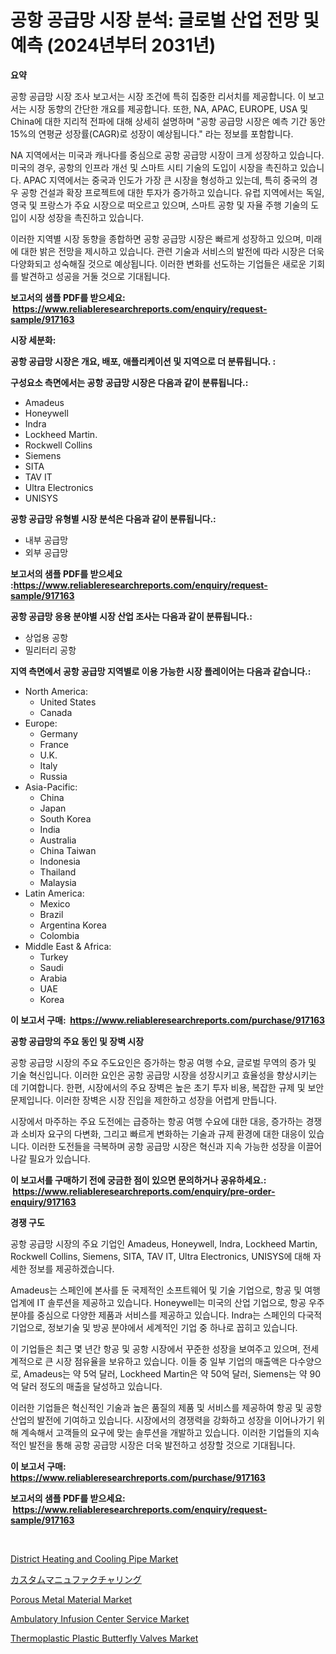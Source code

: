 <p><h1>공항 공급망 시장 분석: 글로벌 산업 전망 및 예측 (2024년부터 2031년)</h1></p><p><strong>요약</strong></p>
<p><p>공항 공급망 시장 조사 보고서는 시장 조건에 특히 집중한 리서치를 제공합니다. 이 보고서는 시장 동향의 간단한 개요를 제공합니다. 또한, NA, APAC, EUROPE, USA 및 China에 대한 지리적 전파에 대해 상세히 설명하며 "공항 공급망 시장은 예측 기간 동안 15%의 연평균 성장률(CAGR)로 성장이 예상됩니다." 라는 정보를 포함합니다.</p><p>NA 지역에서는 미국과 캐나다를 중심으로 공항 공급망 시장이 크게 성장하고 있습니다. 미국의 경우, 공항의 인프라 개선 및 스마트 시티 기술의 도입이 시장을 촉진하고 있습니다. APAC 지역에서는 중국과 인도가 가장 큰 시장을 형성하고 있는데, 특히 중국의 경우 공항 건설과 확장 프로젝트에 대한 투자가 증가하고 있습니다. 유럽 지역에서는 독일, 영국 및 프랑스가 주요 시장으로 떠오르고 있으며, 스마트 공항 및 자율 주행 기술의 도입이 시장 성장을 촉진하고 있습니다.</p><p>이러한 지역별 시장 동향을 종합하면 공항 공급망 시장은 빠르게 성장하고 있으며, 미래에 대한 밝은 전망을 제시하고 있습니다. 관련 기술과 서비스의 발전에 따라 시장은 더욱 다양화되고 성숙해질 것으로 예상됩니다. 이러한 변화를 선도하는 기업들은 새로운 기회를 발견하고 성공을 거둘 것으로 기대됩니다.</p></p>
<p><strong>보고서의 샘플 PDF를 받으세요: &nbsp;<a href="https://www.reliableresearchreports.com/enquiry/request-sample/917163">https://www.reliableresearchreports.com/enquiry/request-sample/917163</a></strong></p>
<p><strong>시장 세분화:</strong></p>
<p><strong> 공항 공급망 시장은 개요, 배포, 애플리케이션 및 지역으로 더 분류됩니다. :</strong></p>
<p><strong>구성요소 측면에서는 공항 공급망 시장은 다음과 같이 분류됩니다.:</strong></p>
<p><ul><li>Amadeus</li><li>Honeywell</li><li>Indra</li><li>Lockheed Martin.</li><li>Rockwell Collins</li><li>Siemens</li><li>SITA</li><li>TAV IT</li><li>Ultra Electronics</li><li>UNISYS</li></ul></p>
<p><strong> 공항 공급망 유형별 시장 분석은 다음과 같이 분류됩니다.:</strong></p>
<p><ul><li>내부 공급망</li><li>외부 공급망</li></ul></p>
<p><strong>보고서의 샘플 PDF를 받으세요 :<a href="https://www.reliableresearchreports.com/enquiry/request-sample/917163">https://www.reliableresearchreports.com/enquiry/request-sample/917163</a></strong></p>
<p><strong> 공항 공급망 응용 분야별 시장 산업 조사는 다음과 같이 분류됩니다.:</strong></p>
<p><ul><li>상업용 공항</li><li>밀리터리 공항</li></ul></p>
<p><strong>지역 측면에서 공항 공급망 지역별로 이용 가능한 시장 플레이어는 다음과 같습니다.:</strong></p>
<p><ul>
    <li>
        North America:
        <ul>
            <li>United States</li>
            <li>Canada</li>
        </ul>
    </li>
    <li>
        Europe:
        <ul>
            <li>Germany</li>
            <li>France</li>
            <li>U.K.</li>
            <li>Italy</li>
            <li>Russia</li>
        </ul>
    </li>
    <li>
        Asia-Pacific:
        <ul>
            <li>China</li>
            <li>Japan</li>
            <li>South Korea</li>
            <li>India</li>
            <li>Australia</li>
            <li>China Taiwan</li>
            <li>Indonesia</li>
            <li>Thailand</li>
            <li>Malaysia</li>
        </ul>
    </li>
    <li>
        Latin America:
        <ul>
            <li>Mexico</li>
            <li>Brazil</li>
            <li>Argentina Korea</li>
            <li>Colombia</li>
        </ul>
    </li>
    <li>
        Middle East & Africa:
        <ul>
            <li>Turkey</li>
            <li>Saudi</li>
            <li>Arabia</li>
            <li>UAE</li>
            <li>Korea</li>
        </ul>
    </li>
    </ul></p>
<p><strong>이 보고서 구매: &nbsp;<a href="https://www.reliableresearchreports.com/purchase/917163">https://www.reliableresearchreports.com/purchase/917163</a></strong></p>
<p><strong>공항 공급망의 주요 동인 및 장벽 시장</strong></p>
<p><p>공항 공급망 시장의 주요 주도요인은 증가하는 항공 여행 수요, 글로벌 무역의 증가 및 기술 혁신입니다. 이러한 요인은 공항 공급망 시장을 성장시키고 효율성을 향상시키는 데 기여합니다. 한편, 시장에서의 주요 장벽은 높은 초기 투자 비용, 복잡한 규제 및 보안 문제입니다. 이러한 장벽은 시장 진입을 제한하고 성장을 어렵게 만듭니다.</p><p>시장에서 마주하는 주요 도전에는 급증하는 항공 여행 수요에 대한 대응, 증가하는 경쟁과 소비자 요구의 다변화, 그리고 빠르게 변화하는 기술과 규제 환경에 대한 대응이 있습니다. 이러한 도전들을 극복하며 공항 공급망 시장은 혁신과 지속 가능한 성장을 이끌어나갈 필요가 있습니다.</p></p>
<p><strong>이 보고서를 구매하기 전에 궁금한 점이 있으면 문의하거나 공유하세요.: &nbsp;<a href="https://www.reliableresearchreports.com/enquiry/pre-order-enquiry/917163">https://www.reliableresearchreports.com/enquiry/pre-order-enquiry/917163</a></strong></p>
<p><strong>경쟁 구도</strong></p>
<p><p>공항 공급망 시장의 주요 기업인 Amadeus, Honeywell, Indra, Lockheed Martin, Rockwell Collins, Siemens, SITA, TAV IT, Ultra Electronics, UNISYS에 대해 자세한 정보를 제공하겠습니다.</p><p>Amadeus는 스페인에 본사를 둔 국제적인 소프트웨어 및 기술 기업으로, 항공 및 여행 업계에 IT 솔루션을 제공하고 있습니다. Honeywell는 미국의 산업 기업으로, 항공 우주 분야를 중심으로 다양한 제품과 서비스를 제공하고 있습니다. Indra는 스페인의 다국적 기업으로, 정보기술 및 방공 분야에서 세계적인 기업 중 하나로 꼽히고 있습니다.</p><p>이 기업들은 최근 몇 년간 항공 및 공항 시장에서 꾸준한 성장을 보여주고 있으며, 전세계적으로 큰 시장 점유율을 보유하고 있습니다. 이들 중 일부 기업의 매출액은 다수양으로, Amadeus는 약 5억 달러, Lockheed Martin은 약 50억 달러, Siemens는 약 90억 달러 정도의 매출을 달성하고 있습니다.</p><p>이러한 기업들은 혁신적인 기술과 높은 품질의 제품 및 서비스를 제공하여 항공 및 공항 산업의 발전에 기여하고 있습니다. 시장에서의 경쟁력을 강화하고 성장을 이어나가기 위해 계속해서 고객들의 요구에 맞는 솔루션을 개발하고 있습니다. 이러한 기업들의 지속적인 발전을 통해 공항 공급망 시장은 더욱 발전하고 성장할 것으로 기대됩니다.</p></p>
<p><strong>이 보고서 구매: &nbsp; <a href="https://www.reliableresearchreports.com/purchase/917163">https://www.reliableresearchreports.com/purchase/917163</a></strong></p>
<p><strong>보고서의 샘플 PDF를 받으세요: &nbsp;<a href="https://www.reliableresearchreports.com/enquiry/request-sample/917163">https://www.reliableresearchreports.com/enquiry/request-sample/917163</a></strong><strong></strong></p>
<p>&nbsp;</p>
<p><p><a href="https://github.com/globismark/Market-Research-Report-List-2/blob/main/district-heating-and-cooling-pipe-market.md">District Heating and Cooling Pipe Market</a></p><p><a href="https://github.com/joaejkdzgyljvo6/Market-Research-Report-List-1/blob/main/3844177183192.md">カスタムマニュファクチャリング</a></p><p><a href="https://issuu.com/reportprime-2/docs/porous-metal-material-market-size-2030.pptx">Porous Metal Material Market</a></p><p><a href="https://github.com/prosalinda88/Market-Research-Report-List-3/blob/main/ambulatory-infusion-center-service-market.md">Ambulatory Infusion Center Service Market</a></p><p><a href="https://issuu.com/reportprime-2/docs/thermoplastic-plastic-butterfly-valves-market-size">Thermoplastic Plastic Butterfly Valves Market</a></p></p>